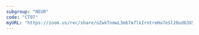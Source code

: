 ```yaml
---
subgroup: "NEUR"
code: "CT07"
myURL: "https://zoom.us/rec/share/oZwkTnmwL3mb7m7lkIrntreHa7eSl20ud63XSIl96F84TU3Ml5neSvjiZwLg0811.au3RS8qyZywWna6a?startTime=1623877187000"
---
```

